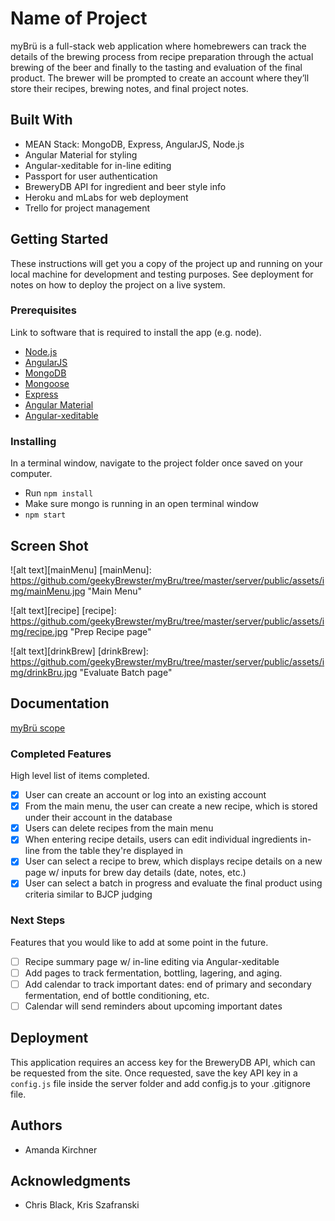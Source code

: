 # Name of Project

myBrü is a full-stack web application where homebrewers can track the details of the brewing process from recipe preparation through the actual brewing of the beer and finally to the tasting and evaluation of the final product. The brewer will be prompted to create an account where they’ll store their recipes, brewing notes, and final project notes.

## Built With

- MEAN Stack: MongoDB, Express, AngularJS, Node.js
- Angular Material for styling
- Angular-xeditable for in-line editing
- Passport for user authentication
- BreweryDB API for ingredient and beer style info
- Heroku and mLabs for web deployment
- Trello for project management

## Getting Started

These instructions will get you a copy of the project up and running on your local machine for development and testing purposes. See deployment for notes on how to deploy the project on a live system.

### Prerequisites

Link to software that is required to install the app (e.g. node).

- [Node.js](https://nodejs.org/en/)
- [AngularJS](https://angularjs.org/)
- [MongoDB](https://www.mongodb.com/)
- [Mongoose](http://mongoosejs.com/index.html)
- [Express](http://expressjs.com/)
- [Angular Material](https://material.angularjs.org/latest/)
- [Angular-xeditable](https://vitalets.github.io/angular-xeditable/)


### Installing

In a terminal window, navigate to the project folder once saved on your computer.
- Run `npm install`
- Make sure mongo is running in an open terminal window
- `npm start`

## Screen Shot

![alt text][mainMenu]
[mainMenu]: https://github.com/geekyBrewster/myBru/tree/master/server/public/assets/img/mainMenu.jpg "Main Menu"

![alt text][recipe]
[recipe]: https://github.com/geekyBrewster/myBru/tree/master/server/public/assets/img/recipe.jpg "Prep Recipe page"

![alt text][drinkBrew]
[drinkBrew]: https://github.com/geekyBrewster/myBru/tree/master/server/public/assets/img/drinkBru.jpg "Evaluate Batch page"

## Documentation

[myBrü scope](https://docs.google.com/document/d/13it_NFDXFKLkB8nwPpTXvBecL3lib6bdZx1J1Cq0Vz0/pub)

### Completed Features

High level list of items completed.

- [x] User can create an account or log into an existing account
- [x] From the main menu, the user can create a new recipe, which is stored under their account in the database
- [x] Users can delete recipes from the main menu
- [x] When entering recipe details, users can edit individual ingredients in-line from the table they're displayed in
- [x] User can select a recipe to brew, which displays recipe details on a new page w/ inputs for brew day details (date, notes, etc.)
- [x] User can select a batch in progress and evaluate the final product using criteria similar to BJCP judging

### Next Steps

Features that you would like to add at some point in the future.

- [ ] Recipe summary page w/ in-line editing via Angular-xeditable
- [ ] Add pages to track fermentation, bottling, lagering, and aging.
- [ ] Add calendar to track important dates: end of primary and secondary fermentation, end of bottle conditioning, etc.
- [ ] Calendar will send reminders about upcoming important dates

## Deployment

This application requires an access key for the BreweryDB API, which can be requested from the site. Once requested, save the key API key in a `config.js` file inside the server folder and add config.js to your .gitignore file.


## Authors

* Amanda Kirchner


## Acknowledgments

* Chris Black, Kris Szafranski

